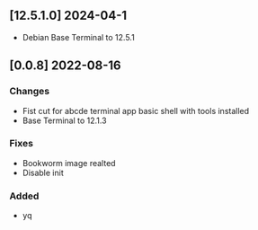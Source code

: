 ## [12.5.1.0] 2024-04-1
 - Debian Base Terminal to 12.5.1

## [0.0.8] 2022-08-16

### Changes
 - Fist cut for abcde terminal app basic shell with tools installed
 - Base Terminal to 12.1.3

### Fixes
 - Bookworm image realted
 - Disable init

### Added
 - yq

